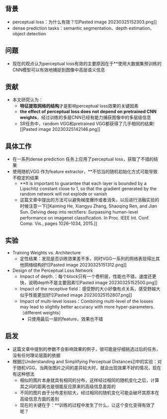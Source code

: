 ## 背景
-  perceptual loss：为什么有效？![[Pasted image 20230325152303.png]]
- dense prediction tasks：semantic segmentation、depth estimation、object detection
## 问题
- 现在的观点认为perceptual loss有效的主要原因在于**使用大数据集预训练的CNN模型可以有效地捕捉到图像中高层语义信息
## 贡献
- 本文研究认为：
	- **特征提取网络的结构**才是影响perceptual loss效果的关键因素
	- **the effect of perceptual loss does not depend on pretrained CNN weights**，经过训练的多层CNN已经有能力捕获图像中的多层级信息
	- SR任务中，random VGG和pretrained VGG都获得了几乎相同的结果![[Pasted image 20230325142146.png]]
## 具体工作
- 在一系列dense prediction 任务上应用了perceptual loss，获取了不错的结果
- 使用随机VGG 作为feature extractor，**不恰当的随机初始化方式可能导致不稳定的结果
	- **It is important to guarantee that each layer is bounded by a Lipschitz constant close to 1, so that the gradient generated by the random network will not explode or vanish
	- 这篇文章中提出的方法可以避免梯度爆炸或者消失，以后进行消融实验的时候注意一下[[Kaiming He, Xiangyu Zhang, Shaoqing Ren, and Jian Sun. Delving deep into rectiﬁers: Surpassing human-level performance on imagenet classiﬁcation. In Proc. IEEE Int. Conf. Comp. Vis., pages 1026–1034, 2015.]]
## 实验
- Training Weights vs. Architecture
	- 定性结果：发现是否训练效果差不多，同时VGG一系列的网络表现得比其他网络结构好![[Pasted image 20230325151312.png]]
- Design of the Perceptual Loss Network
	- Impact of depth.：每个block只有一个卷积层，性能也不错，速度还更快，说明depth不是主要因素![[Pasted image 20230325152500.png]]
	- Impact of the receptive ﬁeld：感受野的大小好像有点关系，感受野越大似乎性能更加好![[Pasted image 20230325152807.png]]
	- Impact of multi-level losses：Combining multi-level of the losses may lead to slightly better accuracy with more hyper-parameters.（different weights）
		- 只使用最后一层的feature，效果也不错
## 启发
- 这篇文章中提到的参数不会影响效果的例子，很可能是仔细挑选过后的任务，没有任何理论层面的依据
- 根据[[Understanding and Simplifying Perceptual Distances]]中的实验：对于随机VGG，当两张图片之间的差异较大时，就会出现效果不好的情况，现在有这种想法
	- 相似的图片本身就具有相同的分布，这样经过相同的随机变化之后，计算其之间的距离也是很能反应原来的高级信息差距的
	- 不同的图片由于分布差别较大，经过相同的随机变化可能会破坏其原本在高级信息方面的差别
	- 现在的关键在于：**训练的过程中发生了什么，让这个变化变得有效了呢？